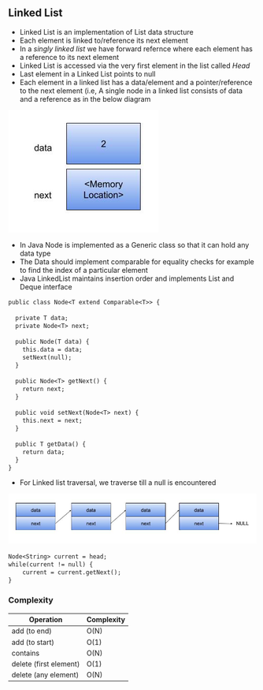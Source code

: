 ## Linked List
- Linked List is an implementation of List data structure
- Each element is linked to/reference its next element
- In a *singly linked list* we have forward refernce where each element has a reference to its next element
- Linked List is accessed via the very first element in the list called *Head*
- Last element in a Linked List points to null
- Each element in a linked list has a data/element and a pointer/reference to the next element (i.e, A single node in a linked list consists of data and a reference as in the below diagram

![LinkedList](images/linkedlist.png)

- In Java Node is implemented as a Generic class so that it can hold any data type
- The Data should implement comparable for equality checks for example to find the index of a particular element
- Java LinkedList maintains insertion order and implements List and Deque interface

```
public class Node<T extend Comparable<T>> {

  private T data;
  private Node<T> next;
  
  public Node(T data) {
    this.data = data;
    setNext(null);
  }

  public Node<T> getNext() {
    return next;
  }
  
  public void setNext(Node<T> next) {
    this.next = next;
  }
  
  public T getData() {
    return data;
  }
}
```

- For Linked list traversal, we traverse till a null is encountered

![LinkedListTraversal](images/LinkedListTraversal.png)

```
Node<String> current = head;
while(current != null) {
    current = current.getNext();
}
```

### Complexity

Operation | Complexity|
--- | --- | 
add (to end)| O(N) |
add (to start)| O(1) |
contains | O(N) |
delete (first element) | O(1) |
delete (any element) | O(N) |
